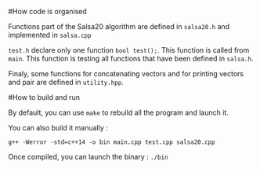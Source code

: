 #How code is organised

Functions part of the Salsa20 algorithm are defined in `salsa20.h` and implemented in `salsa.cpp`

`test.h` declare only one function `bool test();`. This function is called from `main`. This function is testing all functions that have been defined in `salsa.h`.

Finaly, some functions for concatenating vectors and for printing vectors and pair are defined in `utility.hpp`.

#How to build and run

By default, you can use `make` to rebuild all the program and launch it.

You can also build it manually :
```
g++ -Werror -std=c++14 -o bin main.cpp test.cpp salsa20.cpp
```
Once compiled, you can launch the binary : `./bin`

